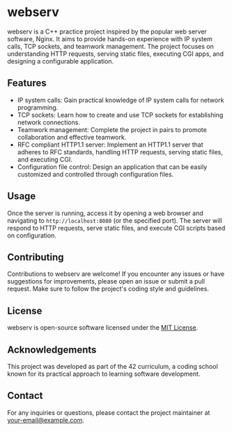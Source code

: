 # webserv

webserv is a C++ practice project inspired by the popular web server software, Nginx. It aims to provide hands-on experience with IP system calls, TCP sockets, and teamwork management. The project focuses on understanding HTTP requests, serving static files, executing CGI apps, and designing a configurable application.

## Features

- IP system calls: Gain practical knowledge of IP system calls for network programming.
- TCP sockets: Learn how to create and use TCP sockets for establishing network connections.
- Teamwork management: Complete the project in pairs to promote collaboration and effective teamwork.
- RFC compliant HTTP1.1 server: Implement an HTTP1.1 server that adheres to RFC standards, handling HTTP requests, serving static files, and executing CGI.
- Configuration file control: Design an application that can be easily customized and controlled through configuration files.


## Usage

Once the server is running, access it by opening a web browser and navigating to `http://localhost:8080` (or the specified port). The server will respond to HTTP requests, serve static files, and execute CGI scripts based on configuration.

## Contributing

Contributions to webserv are welcome! If you encounter any issues or have suggestions for improvements, please open an issue or submit a pull request. Make sure to follow the project's coding style and guidelines.

## License

webserv is open-source software licensed under the [MIT License](https://opensource.org/licenses/MIT).

## Acknowledgements

This project was developed as part of the 42 curriculum, a coding school known for its practical approach to learning software development.

## Contact

For any inquiries or questions, please contact the project maintainer at your-email@example.com.
